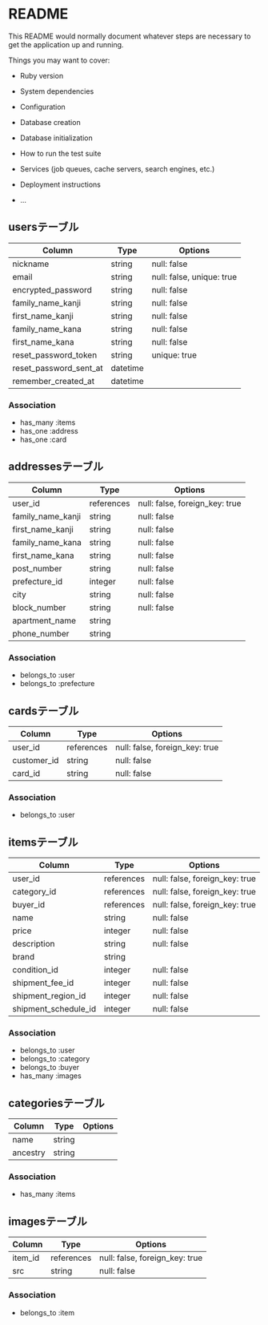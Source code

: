 # README

This README would normally document whatever steps are necessary to get the
application up and running.

Things you may want to cover:

* Ruby version

* System dependencies

* Configuration

* Database creation

* Database initialization

* How to run the test suite

* Services (job queues, cache servers, search engines, etc.)

* Deployment instructions

* ...

## usersテーブル

|Column|Type|Options|
|------|----|-------|
|nickname|string|null: false|
|email|string|null: false, unique: true|
|encrypted_password|string|null: false|
|family_name_kanji|string|null: false|
|first_name_kanji|string|null: false|
|family_name_kana|string|null: false|
|first_name_kana|string|null: false|
|reset_password_token|string|unique: true|
|reset_password_sent_at|datetime||
|remember_created_at|datetime||

### Association
- has_many :items
- has_one :address
- has_one :card


## addressesテーブル

|Column|Type|Options|
|------|----|-------|
|user_id|references|null: false, foreign_key: true|
|family_name_kanji|string|null: false|
|first_name_kanji|string|null: false|
|family_name_kana|string|null: false|
|first_name_kana|string|null: false|
|post_number|string|null: false|
|prefecture_id|integer|null: false|
|city|string|null: false|
|block_number|string|null: false|
|apartment_name|string||
|phone_number|string||

### Association
- belongs_to :user
- belongs_to :prefecture


## cardsテーブル

|Column|Type|Options|
|------|----|-------|
|user_id|references|null: false, foreign_key: true|
|customer_id|string|null: false|
|card_id|string|null: false|

### Association
- belongs_to :user


## itemsテーブル

|Column|Type|Options|
|------|----|-------|
|user_id|references|null: false, foreign_key: true|
|category_id|references|null: false, foreign_key: true|
|buyer_id|references|null: false, foreign_key: true|
|name|string|null: false|
|price|integer|null: false|
|description|string|null: false|
|brand|string||
|condition_id|integer|null: false|
|shipment_fee_id|integer|null: false|
|shipment_region_id|integer|null: false|
|shipment_schedule_id|integer|null: false|

### Association
- belongs_to :user
- belongs_to :category
- belongs_to :buyer
- has_many :images


## categoriesテーブル

|Column|Type|Options|
|------|----|-------|
|name|string||
|ancestry|string||

### Association
- has_many :items


## imagesテーブル

|Column|Type|Options|
|------|----|-------|
|item_id|references|null: false, foreign_key: true|
|src|string|null: false|

### Association
- belongs_to :item

